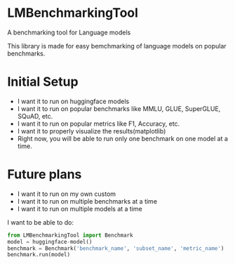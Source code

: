# LMBenchmarkingTool
A benchmarking tool for Language models


This library is made for easy bemchmarking of language models on popular benchmarks.

# Initial Setup
- I want it to run on huggingface models
- I want it to run on popular benchmarks like MMLU, GLUE, SuperGLUE, SQuAD, etc.
- I want it to run on popular metrics like F1, Accuracy, etc.
- I want it to properly visualize the results(matplotlib)
- Right now, you will be able to run only one benchmark on one model at a time.

# Future plans
- I want it to run on my own custom
- I want it to run on multiple benchmarks at a time
- I want it to run on multiple models at a time


I want to  be able to do:

```python
from LMBenchmarkingTool import Benchmark
model = huggingface-model()
benchmark = Benchmark('benchmark_name', 'subset_name', 'metric_name')
benchmark.run(model)
```
